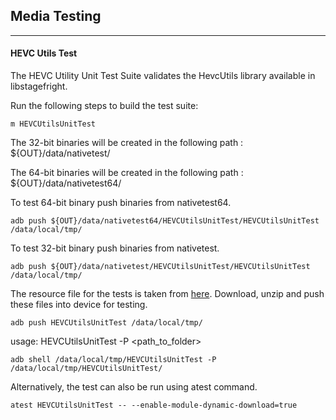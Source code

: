 ## Media Testing ##
---
#### HEVC Utils Test
The HEVC Utility Unit Test Suite validates the HevcUtils library available in libstagefright.

Run the following steps to build the test suite:
```
m HEVCUtilsUnitTest
```

The 32-bit binaries will be created in the following path : ${OUT}/data/nativetest/

The 64-bit binaries will be created in the following path : ${OUT}/data/nativetest64/

To test 64-bit binary push binaries from nativetest64.
```
adb push ${OUT}/data/nativetest64/HEVCUtilsUnitTest/HEVCUtilsUnitTest /data/local/tmp/
```

To test 32-bit binary push binaries from nativetest.
```
adb push ${OUT}/data/nativetest/HEVCUtilsUnitTest/HEVCUtilsUnitTest /data/local/tmp/
```

The resource file for the tests is taken from [here](https://dl.google.com/android-unittest/media/frameworks/av/media/libstagefright/tests/HEVC/HEVCUtilsUnitTest-1.0.zip). Download, unzip and push these files into device for testing.

```
adb push HEVCUtilsUnitTest /data/local/tmp/
```

usage: HEVCUtilsUnitTest -P \<path_to_folder\>
```
adb shell /data/local/tmp/HEVCUtilsUnitTest -P /data/local/tmp/HEVCUtilsUnitTest/
```
Alternatively, the test can also be run using atest command.

```
atest HEVCUtilsUnitTest -- --enable-module-dynamic-download=true
```
